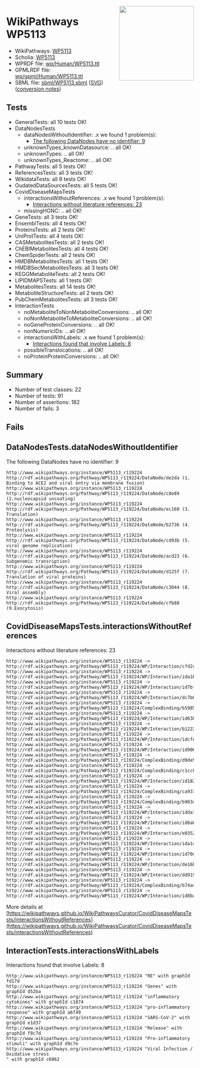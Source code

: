 <img style="float: right; width: 200px"
  src="https://www.wikipathways.org/img_auth.php/thumb/2/28/Page1-601px-COVID19-Disease-Map-project-icon.pdf.jpg/150px-Page1-601px-COVID19-Disease-Map-project-icon.pdf.jpg" />
# WikiPathways WP5113

* WikiPathways: [WP5113](https://identifiers.org/wikipathways:WP5113)
* Scholia: [WP5113](https://scholia.toolforge.org/wikipathways/WP5113)
* WPRDF file: [wp/Human/WP5113.ttl](../wp/Human/WP5113.ttl)
* GPMLRDF file: [wp/gpml/Human/WP5113.ttl](../wp/gpml/Human/WP5113.ttl)
* SBML file: [sbml/WP5113.sbml](../sbml/WP5113.sbml) ([SVG](../sbml/WP5113.svg)) ([conversion notes](../sbml/WP5113.txt))

## Tests
* GeneralTests: all 10 tests OK!
* DataNodesTests
    * dataNodesWithoutIdentifier: .x we found 1 problem(s):
        * [The following DataNodes have no identifier: 9](#d2d32fa8)
    * unknownTypes_knownDatasource: .. all OK!
    * unknownTypes: .. all OK!
    * unknownTypes_Reactome: .. all OK!
* PathwayTests: all 5 tests OK!
* ReferencesTests: all 3 tests OK!
* WikidataTests: all 8 tests OK!
* OudatedDataSourcesTests: all 5 tests OK!
* CovidDiseaseMapsTests
    * interactionsWithoutReferences: .x we found 1 problem(s):
        * [Interactions without literature references: 23](#9701cd03)
    * missingHGNC: .. all OK!
* GeneTests: all 3 tests OK!
* EnsemblTests: all 4 tests OK!
* ProteinsTests: all 2 tests OK!
* UniProtTests: all 4 tests OK!
* CASMetabolitesTests: all 2 tests OK!
* ChEBIMetabolitesTests: all 4 tests OK!
* ChemSpiderTests: all 2 tests OK!
* HMDBMetabolitesTests: all 1 tests OK!
* HMDBSecMetabolitesTests: all 3 tests OK!
* KEGGMetaboliteTests: all 2 tests OK!
* LIPIDMAPSTests: all 1 tests OK!
* MetabolitesTests: all 14 tests OK!
* MetaboliteStructureTests: all 2 tests OK!
* PubChemMetabolitesTests: all 3 tests OK!
* InteractionTests
    * noMetaboliteToNonMetaboliteConversions: .. all OK!
    * noNonMetaboliteToMetaboliteConversions: .. all OK!
    * noGeneProteinConversions: .. all OK!
    * nonNumericIDs: .. all OK!
    * interactionsWithLabels: .x we found 1 problem(s):
        * [Interactions found that involve Labels: 8](#630d267f)
    * possibleTranslocations: .. all OK!
    * noProteinProteinConversions: .. all OK!


## Summary

* Number of test classes: 22
* Number of tests: 91
* Number of assertions: 182
* Number of fails: 3

## Fails

<a name="d2d32fa8" />

## DataNodesTests.dataNodesWithoutIdentifier

The following DataNodes have no identifier: 9
```
http://www.wikipathways.org/instance/WP5113_r119224 http://rdf.wikipathways.org/Pathway/WP5113_r119224/DataNode/de2da (1. Binding to ACE2 and viral entry via membrane fusion)
http://www.wikipathways.org/instance/WP5113_r119224 http://rdf.wikipathways.org/Pathway/WP5113_r119224/DataNode/c8e89 (2.nucleocapsid uncoating)
http://www.wikipathways.org/instance/WP5113_r119224 http://rdf.wikipathways.org/Pathway/WP5113_r119224/DataNode/ec160 (3. Translation)
http://www.wikipathways.org/instance/WP5113_r119224 http://rdf.wikipathways.org/Pathway/WP5113_r119224/DataNode/b2736 (4. Proteolysis)
http://www.wikipathways.org/instance/WP5113_r119224 http://rdf.wikipathways.org/Pathway/WP5113_r119224/DataNode/cd93b (5. viral genome replication)
http://www.wikipathways.org/instance/WP5113_r119224 http://rdf.wikipathways.org/Pathway/WP5113_r119224/DataNode/acd23 (6. Subgenomic transription)
http://www.wikipathways.org/instance/WP5113_r119224 http://rdf.wikipathways.org/Pathway/WP5113_r119224/DataNode/d125f (7. Translation of viral proteins)
http://www.wikipathways.org/instance/WP5113_r119224 http://rdf.wikipathways.org/Pathway/WP5113_r119224/DataNode/c3044 (8. Viral assembly)
http://www.wikipathways.org/instance/WP5113_r119224 http://rdf.wikipathways.org/Pathway/WP5113_r119224/DataNode/cfb88 (9.Exocytosis)
```

<a name="9701cd03" />

## CovidDiseaseMapsTests.interactionsWithoutReferences

Interactions without literature references: 23
```
http://www.wikipathways.org/instance/WP5113_r119224 -> http://rdf.wikipathways.org/Pathway/WP5113_r119224/WP/Interaction/cfd2c
http://www.wikipathways.org/instance/WP5113_r119224 -> http://rdf.wikipathways.org/Pathway/WP5113_r119224/WP/Interaction/ida1b6bbe2
http://www.wikipathways.org/instance/WP5113_r119224 -> http://rdf.wikipathways.org/Pathway/WP5113_r119224/WP/Interaction/id7bf0a621
http://www.wikipathways.org/instance/WP5113_r119224 -> http://rdf.wikipathways.org/Pathway/WP5113_r119224/WP/Interaction/dc7b0
http://www.wikipathways.org/instance/WP5113_r119224 -> http://rdf.wikipathways.org/Pathway/WP5113_r119224/ComplexBinding/b5985
http://www.wikipathways.org/instance/WP5113_r119224 -> http://rdf.wikipathways.org/Pathway/WP5113_r119224/WP/Interaction/id63837411
http://www.wikipathways.org/instance/WP5113_r119224 -> http://rdf.wikipathways.org/Pathway/WP5113_r119224/WP/Interaction/b1222
http://www.wikipathways.org/instance/WP5113_r119224 -> http://rdf.wikipathways.org/Pathway/WP5113_r119224/WP/Interaction/idcfee305f
http://www.wikipathways.org/instance/WP5113_r119224 -> http://rdf.wikipathways.org/Pathway/WP5113_r119224/WP/Interaction/id906ff62e
http://www.wikipathways.org/instance/WP5113_r119224 -> http://rdf.wikipathways.org/Pathway/WP5113_r119224/ComplexBinding/d9de5
http://www.wikipathways.org/instance/WP5113_r119224 -> http://rdf.wikipathways.org/Pathway/WP5113_r119224/ComplexBinding/c1cc8
http://www.wikipathways.org/instance/WP5113_r119224 -> http://rdf.wikipathways.org/Pathway/WP5113_r119224/WP/Interaction/id182debc7
http://www.wikipathways.org/instance/WP5113_r119224 -> http://rdf.wikipathways.org/Pathway/WP5113_r119224/ComplexBinding/ca931
http://www.wikipathways.org/instance/WP5113_r119224 -> http://rdf.wikipathways.org/Pathway/WP5113_r119224/ComplexBinding/b903d
http://www.wikipathways.org/instance/WP5113_r119224 -> http://rdf.wikipathways.org/Pathway/WP5113_r119224/WP/Interaction/idda1273e9
http://www.wikipathways.org/instance/WP5113_r119224 -> http://rdf.wikipathways.org/Pathway/WP5113_r119224/WP/Interaction/id8a67d082
http://www.wikipathways.org/instance/WP5113_r119224 -> http://rdf.wikipathways.org/Pathway/WP5113_r119224/WP/Interaction/e0352
http://www.wikipathways.org/instance/WP5113_r119224 -> http://rdf.wikipathways.org/Pathway/WP5113_r119224/WP/Interaction/ida14d07fc
http://www.wikipathways.org/instance/WP5113_r119224 -> http://rdf.wikipathways.org/Pathway/WP5113_r119224/WP/Interaction/id70d5dc20
http://www.wikipathways.org/instance/WP5113_r119224 -> http://rdf.wikipathways.org/Pathway/WP5113_r119224/WP/Interaction/de16b
http://www.wikipathways.org/instance/WP5113_r119224 -> http://rdf.wikipathways.org/Pathway/WP5113_r119224/WP/Interaction/dd919
http://www.wikipathways.org/instance/WP5113_r119224 -> http://rdf.wikipathways.org/Pathway/WP5113_r119224/ComplexBinding/b74a4
http://www.wikipathways.org/instance/WP5113_r119224 -> http://rdf.wikipathways.org/Pathway/WP5113_r119224/WP/Interaction/id8ba42822
```

More details at [https://wikipathways.github.io/WikiPathwaysCurator/CovidDiseaseMapsTests/interactionsWithoutReferences](https://wikipathways.github.io/WikiPathwaysCurator/CovidDiseaseMapsTests/interactionsWithoutReferences)

<a name="630d267f" />

## InteractionTests.interactionsWithLabels

Interactions found that involve Labels: 8
```
http://www.wikipathways.org/instance/WP5113_r119224 "RE" with graphId fd17d
http://www.wikipathways.org/instance/WP5113_r119224 "Genes" with graphId d52ba
http://www.wikipathways.org/instance/WP5113_r119224 "inflammatory cytokines" with graphId c1874
http://www.wikipathways.org/instance/WP5113_r119224 "pro-inflammatory response" with graphId a6f49
http://www.wikipathways.org/instance/WP5113_r119224 "SARS-CoV-2" with graphId e1d37
http://www.wikipathways.org/instance/WP5113_r119224 "Release" with graphId f8c7d
http://www.wikipathways.org/instance/WP5113_r119224 "Pro-inflammatory stimuli" with graphId d9c7e
http://www.wikipathways.org/instance/WP5113_r119224 "Viral Infection /
Oxidative stress
" with graphId c6062
```


